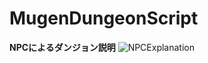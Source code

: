 
# MugenDungeonScript
**NPCによるダンジョン説明**
![NPCExplanation](https://user-images.githubusercontent.com/74074598/134213738-f074cc70-09ec-4e4a-975d-c1e1c1f38eb0.gif)
